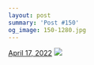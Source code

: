 ```yaml
---
layout: post
summary: 'Post #150'
og_image: 150-1280.jpg
---
```


<p>
  <time>
    <a href="/150">April 17, 2022</a>
  </time>
  <a href="/150">
    <img src="{{ site.assets_url }}/150-640.jpg" srcset="{{ site.assets_url }}/150-320.jpg 320w, {{ site.assets_url }}/150-640.jpg 640w, {{ site.assets_url }}/150-960.jpg 960w, {{ site.assets_url }}/150-1280.jpg 1280w" sizes="(min-width: 700px) 50vw, calc(100vw - 2rem)" />
  </a>
</p>
